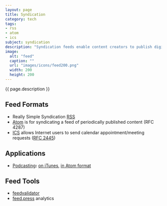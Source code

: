 ```yaml
---
layout: page
title: Syndication
category: tech
tags:
- rss
- atom
- ics
subject: syndication
description: "Syndication feeds enable content creators to publish digital content events to observing subscribers."
image:
  alt: "feed"
  caption: ""
  url: "images/icons/feed200.png"
  width: 200
  height: 200
---
```


{{ page.description }}

Feed Formats
------------
* Really Simple Syndication [RSS](https://cyber.law.harvard.edu/rss/rss.html)
* [Atom](http://atomenabled.org/) is for syndicating a feed of periodically published content (RFC 4287)
* [ICS](https://en.wikipedia.org/wiki/ICalendar) allows Internet users to send calendar appointment/meeting requests ([RFC 2445](https://www.ietf.org/rfc/rfc2445.txt))

Applications
------------
* [Podcasting](https://en.wikipedia.org/wiki/Podcast)__:__ [on iTunes](https://itunespartner.apple.com/en/podcasts/overview), [in Atom format](https://resourcecenter.odee.osu.edu/digital-media-production/how-write-podcast-rss-xml)

Feed Tools
----------
* [feedvalidator](http://www.feedvalidator.org/)
* [feed.press](https://feed.press/features) analytics
